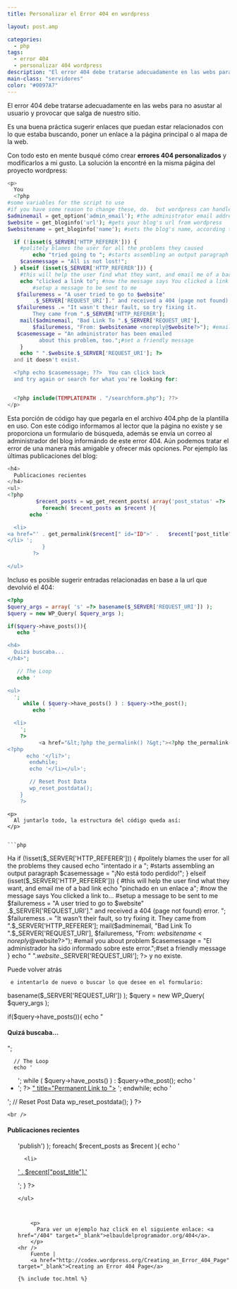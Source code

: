 ```yaml
---
title: Personalizar el Error 404 en wordpress

layout: post.amp

categories:
  - php
tags:
  - error 404
  - personalizar 404 wordpress
description: "El error 404 debe tratarse adecuadamente en las webs para no asustar al usuario y provocar que salga de nuestro sitio."
main-class: "servidores"
color: "#0097A7"
---
```

<figure>
<amp-img src="/assets/img/2012/08/4041.jpg" alt="" title="404" width="256px" height="197px" />
</figure>

El error 404 debe tratarse adecuadamente en las webs para no asustar al usuario y provocar que salga de nuestro sitio.

Es una buena práctica sugerir enlaces que puedan estar relacionados con lo que estaba buscando, poner un enlace a la página principal o al mapa de la web.

Con todo esto en mente busqué cómo crear **errores 404 personalizados** y modificarlos a mi gusto. La solución la encontré en la misma página del proyecto wordpress:  

<!--ad-->

```php
<p>
  You
  <?php
#some variables for the script to use
#if you have some reason to change these, do.  but wordpress can handle it
$adminemail = get_option('admin_email'); #the administrator email address, according to wordpress
$website = get_bloginfo('url'); #gets your blog's url from wordpress
$websitename = get_bloginfo('name'); #sets the blog's name, according to wordpress

  if (!isset($_SERVER['HTTP_REFERER'])) {
    #politely blames the user for all the problems they caused
        echo "tried going to "; #starts assembling an output paragraph
    $casemessage = "All is not lost!";
  } elseif (isset($_SERVER['HTTP_REFERER'])) {
    #this will help the user find what they want, and email me of a bad link
    echo "clicked a link to"; #now the message says You clicked a link to...
        #setup a message to be sent to me
   $failuremess = "A user tried to go to $website"
        .$_SERVER['REQUEST_URI']." and received a 404 (page not found) error. ";
   $failuremess .= "It wasn't their fault, so try fixing it.  
        They came from ".$_SERVER['HTTP_REFERER'];
    mail($adminemail, "Bad Link To ".$_SERVER['REQUEST_URI'],
        $failuremess, "From: $websitename <noreply@$website?>"); #email you about problem
   $casemessage = "An administrator has been emailed
          about this problem, too.";#set a friendly message
    }
    echo " ".$website.$_SERVER['REQUEST_URI']; ?>
  and it doesn't exist.

  <?php echo $casemessage; ??>  You can click back
  and try again or search for what you're looking for:


  <?php include(TEMPLATEPATH . "/searchform.php"); ??>
</p>

```

Esta porción de código hay que pegarla en el archivo 404.php de la plantilla en uso. Con este código informamos al lector que la página no existe y se proporciona un formulario de búsqueda, además se envía un correo al administrador del blog informándo de este error 404. Aún podemos tratar el error de una manera más amigable y ofrecer más opciones. Por ejemplo las últimas publicaciones del blog:

```php
<h4>
  Publicaciones recientes
</h4>
<ul>
<?php
         $recent_posts = wp_get_recent_posts( array('post_status' =?> 'publish') );
           foreach( $recent_posts as $recent ){
       echo '

  <li>
<a href="' . get_permalink($recent[" id="ID">' .   $recent["post_title"].'</a>
</li> ';
           }
        ?>

</ul>

```

Incluso es posible sugerir entradas relacionadas en base a la url que devolvió el 404:

```php
<?php
$query_args = array( 's' =?> basename($_SERVER['REQUEST_URI']) );
$query = new WP_Query( $query_args );

if($query->have_posts()){
   echo "

<h4>
  Quizá buscaba...
</h4>";

   // The Loop
   echo '

<ul>
  ';
     while ( $query->have_posts() ) : $query->the_post();
        echo '

  <li>
    ';
    ?>
          <a href="&lt;?php the_permalink() ?&gt;"><?php the_permalink() ??>" title="Permanent Link to <?php the_title_attribute(); ??>"><?php the_title(); ??></a>
<?php
      echo '</li?>';
       endwhile;
       echo '</li></ul>';

       // Reset Post Data
       wp_reset_postdata();
    }
    ?>

```


    <p>
      Al juntarlo todo, la estructura del código queda así:
    </p>


    ```php



<p>
  Ha
  <?php
   #some variables for the script to use
   #if you have some reason to change these, do.  but wordpress can handle it
   $adminemail = get_option('admin_email'); #the administrator email address, according to wordpress
   $website = get_bloginfo('url'); #gets your blog's url from wordpress
   $websitename = get_bloginfo('name'); #sets the blog's name, according to wordpress

   if (!isset($_SERVER['HTTP_REFERER'])) {
      #politely blames the user for all the problems they caused
      echo "intentado ir a "; #starts assembling an output paragraph
      $casemessage = "¡No está todo perdido!";
   } elseif (isset($_SERVER['HTTP_REFERER'])) {
      #this will help the user find what they want, and email me of a bad link
      echo "pinchado en un enlace a"; #now the message says You clicked a link to...
      #setup a message to be sent to me
      $failuremess = "A user tried to go to $website"
      .$_SERVER['REQUEST_URI']." and received a 404 (page not found) error. ";
      $failuremess .= "It wasn't their fault, so try fixing it.  
      They came from ".$_SERVER['HTTP_REFERER'];
      mail($adminemail, "Bad Link To ".$_SERVER['REQUEST_URI'],
      $failuremess, "From: $websitename <noreply@$website?>"); #email you about problem
        $casemessage = "El administrador ha sido informado sobre este error.";#set a friendly message
     }
     echo " ".$website.$_SERVER['REQUEST_URI']; ?>
     y no existe.

  <?php echo $casemessage; ??>  Puede volver atrás
     e intentarlo de nuevo o buscar lo que desee en el formulario:


  <?php include(TEMPLATEPATH . "/searchform.php"); ??>
</p>
<?php
   $query_args = array( 's' =?> basename($_SERVER['REQUEST_URI']) );
   $query = new WP_Query( $query_args );

   if($query->have_posts()){
      echo "

<h4>
  Quizá buscaba...
</h4>";

      // The Loop
      echo '

<ul>
  ';
        while ( $query->have_posts() ) : $query->the_post();
           echo '

  <li>
    ';
    ?>
             <a href="&lt;?php the_permalink() ?&gt;"><?php the_permalink() ??>" title="Permanent Link to <?php the_title_attribute(); ??>"><?php the_title(); ??></a>
<?php
    echo '</li?>';
          endwhile;
          echo '</li></ul>';
          // Reset Post Data
          wp_reset_postdata();
    }
    ?>


    <br />
<h4>
      Publicaciones recientes
    </h4>
<ul>
<?php
   $recent_posts = wp_get_recent_posts( array('post_status' =?> 'publish') );
         foreach( $recent_posts as $recent ){
            echo '

      <li>
<a href="' . get_permalink($recent[" id="ID">' .   $recent["post_title"].'</a>
</li> ';
         }
      ?>

    </ul>

```


    <p>
      Para ver un ejemplo haz click en el siguiente enlace: <a href="/404" target="_blank">elbauldelprogramador.org/404</a>.
    </p>
<hr />
    Fuente |
    <a href="http://codex.wordpress.org/Creating_an_Error_404_Page" target="_blank">Creating an Error 404 Page</a>

{% include toc.html %}
